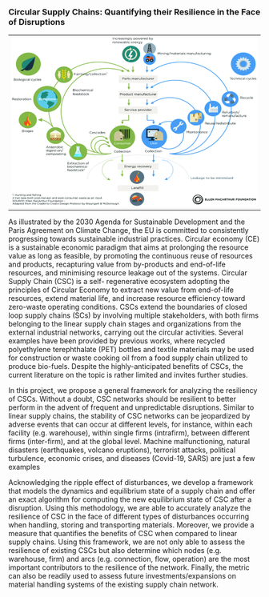### <a name="circular supply chains"></a>Circular Supply Chains: Quantifying their Resilience in the Face of Disruptions

<table class="wide">
<tr>
  <td class="figure">	
    <img src="../publpics/Butterfly_diagram_CE.png" alt="" title="CE-figure"/>
  </td>
</tr>
</table>

As illustrated by the 2030 Agenda for Sustainable Development
and the Paris Agreement on Climate Change, the EU
is committed to consistently progressing towards sustainable
industrial practices. Circular economy (CE) is a sustainable
economic paradigm that aims at prolonging the resource value
as long as feasible, by promoting the continuous reuse of
resources and products, recapturing value from by-products
and end-of-life resources, and minimising resource leakage
out of the systems. Circular Supply Chain (CSC) is a self-
regenerative ecosystem adopting the principles of Circular
Economy to extract new value from end-of-life resources,
extend material life, and increase resource efficiency toward
zero-waste operating conditions. CSCs extend the boundaries
of closed loop supply chains (SCs) by involving multiple
stakeholders, with both firms belonging to the linear supply
chain stages and organizations from the external industrial
networks, carrying out the circular activities. Several examples 
have been provided by previous works, where recycled
polyethylene terephthalate (PET) bottles and textile materials
may be used for construction or waste cooking oil from
a food supply chain utilized to produce bio-fuels. Despite
the highly-anticipated benefits of CSCs, the current literature
on the topic is rather limited and invites further studies.

In this project, we propose a general framework for analyzing
the resiliency of CSCs. Without a doubt, CSC networks
should be resilient to better perform in the advent of frequent
 and unpredictable disruptions. Similar to linear supply
chains, the stability of CSC networks can be jeopardized
by adverse events that can occur at different levels, for
instance, within each facility (e.g. warehouse), within single
firms (intrafirm), between different firms (inter-firm), and at
the global level. Machine malfunctioning, natural disasters
(earthquakes, volcano eruptions), terrorist attacks, political
turbulence, economic crises, and diseases (Covid-19, SARS)
are just a few examples

Acknowledging the ripple
effect of disturbances, we develop a framework that models
the dynamics and equilibrium state of a supply chain and offer
an exact algorithm for computing the new equilibrium state
of CSC after a disruption. Using this methodology, we are
able to accurately analyze the resilience of CSC in the face
of different types of disturbances occurring when handling,
storing and transporting materials. Moreover, we provide a
measure that quantifies the benefits of CSC when compared
to linear supply chains. Using this framework, we are not
only able to assess the resilience of existing CSCs but also
determine which nodes (e.g. warehouse, firm) and arcs (e.g.
connection, flow, operation) are the most important contributors
to the resilience of the network. Finally, the metric can
also be readily used to assess future investments/expansions
on material handling systems of the existing supply chain
network.